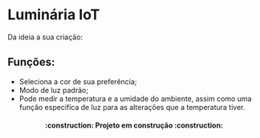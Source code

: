 # Luminária IoT

Da ideia a sua criação:

## Funções: 
 + Seleciona a cor de sua preferência;
 + Modo de luz padrão;
 + Pode medir a temperatura e a umidade do ambiente, assim como uma função especifíca de luz para as alterações que a temperatura tiver.
 
<h4 align="center"> 
    :construction:  Projeto em construção  :construction:
</h4>
